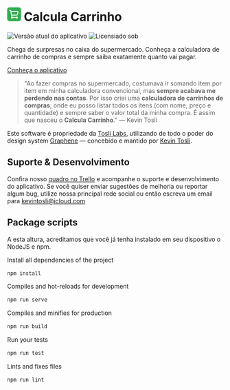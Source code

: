 # ![Ícone do app Calcula Carrinho](/public/img/icons/favicon-32x32.png "Calcula Carrinho é uma mão na roda, não acha?") Calcula Carrinho
![Versão atual do aplicativo](https://img.shields.io/github/package-json/v/kevintosli/calculacarrinho?color=2DAD4B&style=flat-square)
![Licensiado sob](https://img.shields.io/github/license/kevintosli/calculacarrinho?style=flat-square)

Chega de surpresas no caixa do supermercado. Conheça a calculadora de carrinho de compras e sempre saiba exatamente quanto vai pagar.

[Conheça o aplicativo](https://kevintosli.github.io/calculacarrinho/ "Clique para abrir o aplicativo")

> "Ao fazer compras no supermercado, costumava ir somando item por item em minha calculadora convencional, mas **sempre acabava me perdendo nas contas**. Por isso criei uma **calculadora de carrinhos de compras**, onde eu posso listar todos os itens (com nome, preço e quantidade) e sempre saber o valor total da minha compra. É assim que nasceu o **Calcula Carrinho**." — Kevin Tosli

Este software é propriedade da [Tosli Labs](https://github.com/toslilabs), utilizando de todo o poder do design system [Graphene](http://bit.ly/graphenedesign) — concebido e mantido por [Kevin Tosli](http://bit.ly/tosli-github).

## Suporte & Desenvolvimento
Confira nosso [quadro no Trello](https://trello.com/b/GUcyocue/calcula-carrinho "Clique para ver o quadro") e acompanhe o suporte e desenvolvimento do aplicativo.
Se você quiser enviar sugestões de melhoria ou reportar algum bug, utilize nossa principal rede social ou então escreva um email para [kevintosli@icloud.com](mailto:kevintosli@icloud.com "Clique para enviar um email")


## Package scripts
A esta altura, acreditamos que você já tenha instalado em seu dispositivo o NodeJS e npm.

Install all dependencies of the project
```sh
npm install
```

Compiles and hot-reloads for development
```sh
npm run serve
```

Compiles and minifies for production
```sh
npm run build
```

Run your tests
```sh
npm run test
```

Lints and fixes files
```sh
npm run lint
```
